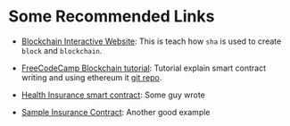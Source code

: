 # Some Recommended Links

- [Blockchain Interactive Website](https://andersbrownworth.com/blockchain/hash): This is teach how `sha` is used to create `block` and `blockchain`.

- [FreeCodeCamp Blockchain tutorial](https://youtu.be/gyMwXuJrbJQ?t=4358): Tutorial explain smart contract writing and using ethereum it [git repo](https://github.com/smartcontractkit/full-blockchain-solidity-course-js).

- [Health Insurance smart contract](https://github.com/Rishabh42/HealthCare-Insurance-Ethereum): Some guy wrote 

- [Sample Insurance Contract](https://github.com/johnhckuo/Insurance-Smart-Contract): Another good example
